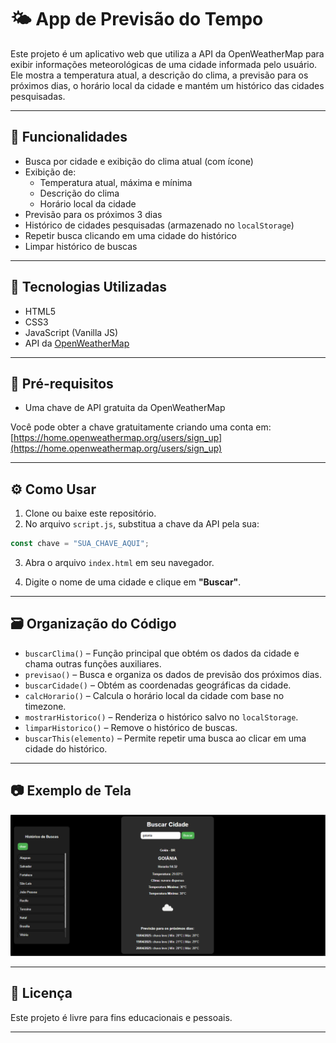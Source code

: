 

# 🌤️ App de Previsão do Tempo

Este projeto é um aplicativo web que utiliza a API da OpenWeatherMap para exibir informações meteorológicas de uma cidade informada pelo usuário. Ele mostra a temperatura atual, a descrição do clima, a previsão para os próximos dias, o horário local da cidade e mantém um histórico das cidades pesquisadas.

---

## 🚀 Funcionalidades

- Busca por cidade e exibição do clima atual (com ícone)
- Exibição de:
  - Temperatura atual, máxima e mínima
  - Descrição do clima
  - Horário local da cidade
- Previsão para os próximos 3 dias
- Histórico de cidades pesquisadas (armazenado no `localStorage`)
- Repetir busca clicando em uma cidade do histórico
- Limpar histórico de buscas

---

## 🧪 Tecnologias Utilizadas

- HTML5
- CSS3
- JavaScript (Vanilla JS)
- API da [OpenWeatherMap](https://openweathermap.org/)

---

## 🔑 Pré-requisitos

- Uma chave de API gratuita da OpenWeatherMap

Você pode obter a chave gratuitamente criando uma conta em: [https://home.openweathermap.org/users/sign_up](https://home.openweathermap.org/users/sign_up)

---

## ⚙️ Como Usar

1. Clone ou baixe este repositório.
2. No arquivo `script.js`, substitua a chave da API pela sua:

```javascript
const chave = "SUA_CHAVE_AQUI";
```

3. Abra o arquivo `index.html` em seu navegador.

4. Digite o nome de uma cidade e clique em **"Buscar"**.

---

## 🗃️ Organização do Código

- `buscarClima()` – Função principal que obtém os dados da cidade e chama outras funções auxiliares.
- `previsao()` – Busca e organiza os dados de previsão dos próximos dias.
- `buscarCidade()` – Obtém as coordenadas geográficas da cidade.
- `calcHorario()` – Calcula o horário local da cidade com base no timezone.
- `mostrarHistorico()` – Renderiza o histórico salvo no `localStorage`.
- `limparHistorico()` – Remove o histórico de buscas.
- `buscarThis(elemento)` – Permite repetir uma busca ao clicar em uma cidade do histórico.

---

## 📷 Exemplo de Tela

![Tela do app](./style/clima.png)

---

## 📝 Licença

Este projeto é livre para fins educacionais e pessoais.

---
